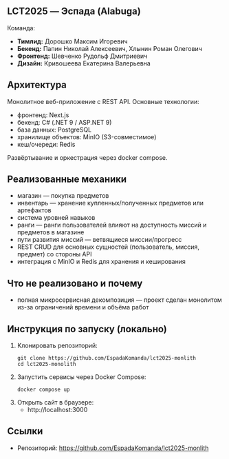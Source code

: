  ## LCT2025 — Эспада (Alabuga)

Команда:
- **Тимлид:** Дорошко Максим Игоревич  
- **Бекенд:** Папин Николай Алексеевич, Хлынин Роман Олегович  
- **Фронтенд:** Шевченко Рудольф Дмитриевич  
- **Дизайн:** Кривошеева Екатерина Валерьевна

## Архитектура
Монолитное веб-приложение с REST API. Основные технологии:
- фронтенд: Next.js
- бекенд: C# (.NET 9 / ASP.NET 9)
- база данных: PostgreSQL
- хранилище объектов: MinIO (S3-совместимое)
- кеш/очереди: Redis

Развёртывание и оркестрация через docker compose.

## Реализованные механики
- магазин — покупка предметов
- инвентарь — хранение купленных/полученных предметов или артефактов
- система уровней навыков
- ранги — ранги пользователей влияют на доступность миссий и предметов в магазине
- пути развития миссий — ветвящиеся миссии/прогресс
- REST CRUD для основных сущностей (пользователь, миссия, предмет) со стороны API
- интеграция с MinIO и Redis для хранения и кеширования

## Что не реализовано и почему
- полная микроcервисная декомпозиция — проект сделан монолитом из-за ограничений времени и объёма работ

## Инструкция по запуску (локально)
1. Клонировать репозиторий:
   ```
   git clone https://github.com/EspadaKomanda/lct2025-monlith
   cd lct2025-monolith
   ```
2. Запустить сервисы через Docker Compose:
   ```
   docker compose up
   ```
3. Открыть сайт в браузере:
   - http://localhost:3000

## Ссылки
- Репозиторий: https://github.com/EspadaKomanda/lct2025-monlith

